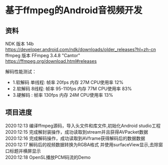 基于ffmpeg的Android音视频开发
=============================

资料
----
NDK 版本 14b https://developer.android.com/ndk/downloads/older_releases?hl=zh-cn  
ffmpeg 版本 FFmpeg 3.4.8 "Cantor" https://ffmpeg.org/download.html#releases  
  
  解码性能测试：  
  - 1.软解码 单线程: 帧率 20fps      内存 27M    CPU使用率 12%  
  - 2.软解码 8线程:  帧率 95-110fps  内存 77M    CPU使用率 83%  
  - 3.硬解码 :       帧率 130fps     内存 24M    CPU使用率 13%  

项目进度
--------
2020:12:13 编译ffmpeg源码，导入头文件和库文件,初始化Android studio工程  
2020:12:15 完成解封装操作，成功读取到stream并且获得AVPacket数据  
2020:12:16 完成解码操作，成功读取到AVframe获得解码后的数据数据  
2020:12:17 解码后的视频数据转换为RGBA格式 并使用surfaceView显示,去除窗口标题并横屏显示  
2020:12:18 OpenSL播放PCM码流的Demo  




